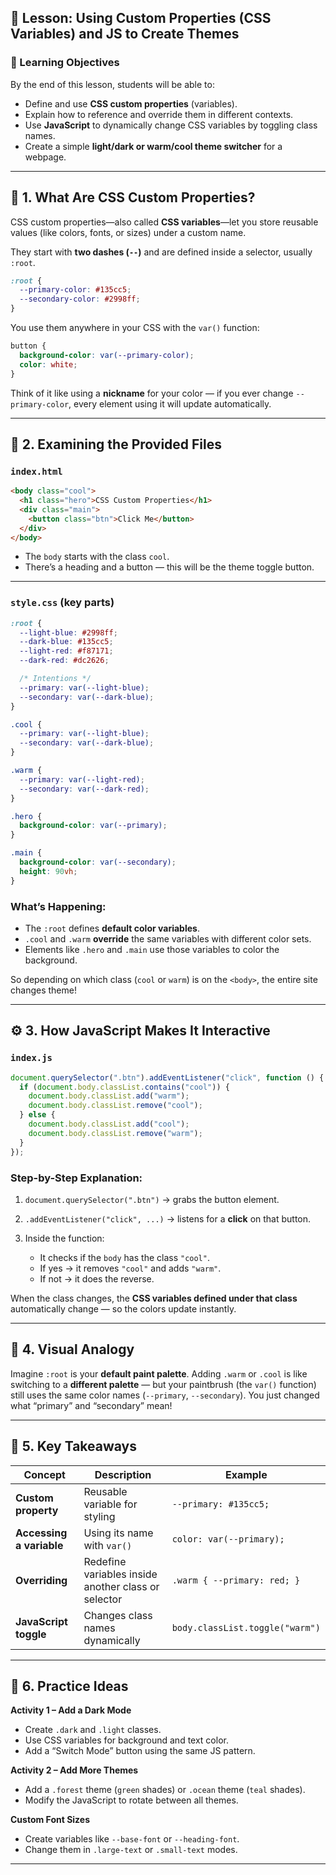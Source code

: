 
## 🎨 Lesson: Using Custom Properties (CSS Variables) and JS to Create Themes

### 🧠 Learning Objectives

By the end of this lesson, students will be able to:

* Define and use **CSS custom properties** (variables).
* Explain how to reference and override them in different contexts.
* Use **JavaScript** to dynamically change CSS variables by toggling class names.
* Create a simple **light/dark or warm/cool theme switcher** for a webpage.

---

## 🧩 1. What Are CSS Custom Properties?

CSS custom properties—also called **CSS variables**—let you store reusable values (like colors, fonts, or sizes) under a custom name.

They start with **two dashes (`--`)** and are defined inside a selector, usually `:root`.

```css
:root {
  --primary-color: #135cc5;
  --secondary-color: #2998ff;
}
```

You use them anywhere in your CSS with the `var()` function:

```css
button {
  background-color: var(--primary-color);
  color: white;
}
```

Think of it like using a **nickname** for your color — if you ever change `--primary-color`, every element using it will update automatically.

---

## 🌈 2. Examining the Provided Files

### `index.html`

```html
<body class="cool">
  <h1 class="hero">CSS Custom Properties</h1>
  <div class="main">
    <button class="btn">Click Me</button>
  </div>
</body>
```

* The `body` starts with the class `cool`.
* There’s a heading and a button — this will be the theme toggle button.

---

### `style.css` (key parts)

```css
:root {
  --light-blue: #2998ff;
  --dark-blue: #135cc5;
  --light-red: #f87171;
  --dark-red: #dc2626;

  /* Intentions */
  --primary: var(--light-blue);
  --secondary: var(--dark-blue);
}

.cool {
  --primary: var(--light-blue);
  --secondary: var(--dark-blue);
}

.warm {
  --primary: var(--light-red);
  --secondary: var(--dark-red);
}

.hero {
  background-color: var(--primary);
}

.main {
  background-color: var(--secondary);
  height: 90vh;
}
```

### What’s Happening:

* The `:root` defines **default color variables**.
* `.cool` and `.warm` **override** the same variables with different color sets.
* Elements like `.hero` and `.main` use those variables to color the background.

So depending on which class (`cool` or `warm`) is on the `<body>`, the entire site changes theme!

---

## ⚙️ 3. How JavaScript Makes It Interactive

### `index.js`

```js
document.querySelector(".btn").addEventListener("click", function () {
  if (document.body.classList.contains("cool")) {
    document.body.classList.add("warm");
    document.body.classList.remove("cool");
  } else {
    document.body.classList.add("cool");
    document.body.classList.remove("warm");
  }
});
```

### Step-by-Step Explanation:

1. `document.querySelector(".btn")` → grabs the button element.
2. `.addEventListener("click", ...)` → listens for a **click** on that button.
3. Inside the function:

   * It checks if the `body` has the class `"cool"`.
   * If yes → it removes `"cool"` and adds `"warm"`.
   * If not → it does the reverse.

When the class changes, the **CSS variables defined under that class** automatically change — so the colors update instantly.

---

## 🔁 4. Visual Analogy

Imagine `:root` is your **default paint palette**.
Adding `.warm` or `.cool` is like switching to a **different palette** — but your paintbrush (the `var()` function) still uses the same color names (`--primary`, `--secondary`).
You just changed what “primary” and “secondary” mean!

---

## 🧠 5. Key Takeaways

| Concept                  | Description                                         | Example                         |
| ------------------------ | --------------------------------------------------- | ------------------------------- |
| **Custom property**      | Reusable variable for styling                       | `--primary: #135cc5;`           |
| **Accessing a variable** | Using its name with `var()`                         | `color: var(--primary);`        |
| **Overriding**           | Redefine variables inside another class or selector | `.warm { --primary: red; }`     |
| **JavaScript toggle**    | Changes class names dynamically                     | `body.classList.toggle("warm")` |

---

## 🧪 6. Practice Ideas

**Activity 1 – Add a Dark Mode**

* Create `.dark` and `.light` classes.
* Use CSS variables for background and text color.
* Add a “Switch Mode” button using the same JS pattern.

**Activity 2 – Add More Themes**

* Add a `.forest` theme (`green` shades) or `.ocean` theme (`teal` shades).
* Modify the JavaScript to rotate between all themes.

**Custom Font Sizes**

* Create variables like `--base-font` or `--heading-font`.
* Change them in `.large-text` or `.small-text` modes.

---
